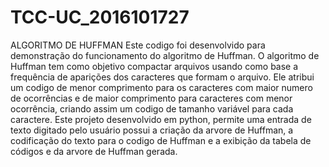 # TCC-UC_2016101727
ALGORITMO DE HUFFMAN
Este codigo foi desenvolvido para demonstração do funcionamento do algoritmo de Huffman. O algoritmo de Huffman tem como objetivo compactar arquivos usando como base a frequência de aparições dos caracteres que formam o arquivo.
Ele atribui um codigo de menor comprimento para os caracteres com maior numero de ocorrências e de maior comprimento para caracteres com menor ocorrência, criando assim um codigo de tamanho variável para cada caractere.
Este projeto desenvolvido em python, permite uma entrada de texto digitado pelo usuário possui a criação da arvore de Huffman, a codificação  do texto para o codigo de Huffman e a exibição da tabela de códigos e da arvore de Huffman gerada.
